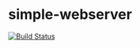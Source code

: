 
# simple-webserver

[![Build Status](https://dev.azure.com/jpetersenames/webserver/_apis/build/status/found-it.simple-webserver?branchName=master)](https://dev.azure.com/jpetersenames/webserver/_build/latest?definitionId=2&branchName=master)
